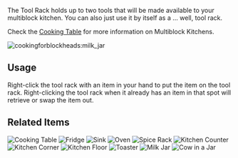 [Title]: Tool_Rack
[Icon]: cookingforblockheads:tool_rack

The Tool Rack holds up to two tools that will be made available to your multiblock kitchen. You can also just use it by itself as a ... well, tool rack.

Check the [Cooking Table](cookingforblockheads:cooking_table) for more information on Multiblock Kitchens.

![cookingforblockheads:milk_jar](crafting://null,null,null,any:wooden_slab,any:wooden_slab,any:wooden_slab,minecraft:iron_nugget,null,minecraft:iron_nugget)

## Usage
Right-click the tool rack with an item in your hand to put the item on the tool rack. Right-clicking the tool rack when it already has an item in that spot will retrieve or swap the item out.

## Related Items
![Cooking Table](cookingforblockheads:cooking_table)
![Fridge](cookingforblockheads:fridge)
![Sink](cookingforblockheads:sink)
![Oven](cookingforblockheads:oven)
![Spice Rack](cookingforblockheads:spice_rack)
![Kitchen Counter](cookingforblockheads:counter)
![Kitchen Corner](cookingforblockheads:corner)
![Kitchen Floor](cookingforblockheads:kitchen_floor)
![Toaster](cookingforblockheads:toaster)
![Milk Jar](cookingforblockheads:milk_jar)
![Cow in a Jar](cookingforblockheads:cow_jar)